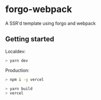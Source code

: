 # forgo-webpack

A SSR'd template using forgo and webpack

## Getting started

Localdev:

```bash
> yarn dev
```

Production:

```bash
> npm i -g vercel
```

```bash
> yarn build
> vercel
```
